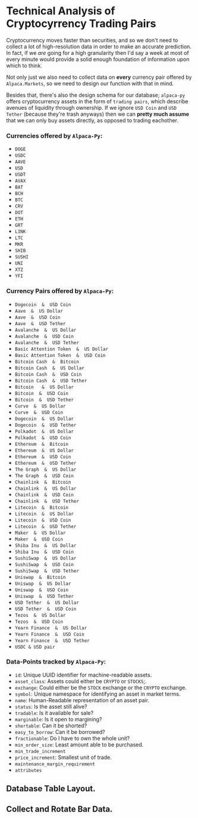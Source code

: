 # Technical Analysis of Cryptocyrrency Trading Pairs


Cryptocurrency moves faster than securities, and so we don't need to collect a lot of high-resolution
data in order to make an accurate prediction.  In fact, if we _are_ going for a high granularity then
I'd say a week at most of every minute would provide a solid enough foundation of information upon
which to think.

Not only just we also need to collect data on **every** currency pair offered by `Alpaca.Markets`, so
we need to design our function with that in mind.

Besides that, there's also the design schema for our database; `alpaca-py` offers cryptocurrency
assets in the form of `trading pairs`, which describe avenues of liquidity through ownership.
If we ignore `USD Coin` and `USD Tether` (because they're trash anyways) then we can
**pretty much assume** that we can only buy assets directly, as opposed to trading eachother.

### Currencies offered by `Alpaca-Py`:
- `DOGE`
- `USDC`
- `AAVE`
- `USD`
- `USDT`
- `AVAX`
- `BAT`
- `BCH`
- `BTC`
- `CRV`
- `DOT`
- `ETH`
- `GRT`
- `LINK`
- `LTC`
- `MKR`
- `SHIB`
- `SUSHI`
- `UNI`
- `XTZ`
- `YFI`

### Currency Pairs offered by `Alpaca-Py`:
- `Dogecoin  &  USD Coin`
- `Aave  &  US Dollar`
- `Aave  &  USD Coin`
- `Aave  &  USD Tether`
- `Avalanche  &  US Dollar`
- `Avalanche  &  USD Coin`
- `Avalanche  &  USD Tether`
- `Basic Attention Token  &  US Dollar`
- `Basic Attention Token  &  USD Coin`
- `Bitcoin Cash  &  Bitcoin `
- `Bitcoin Cash  &  US Dollar`
- `Bitcoin Cash  &  USD Coin`
- `Bitcoin Cash  &  USD Tether`
- `Bitcoin   &  US Dollar`
- `Bitcoin  &  USD Coin`
- `Bitcoin  &  USD Tether`
- `Curve  &  US Dollar`
- `Curve  &  USD Coin`
- `Dogecoin  &  US Dollar`
- `Dogecoin  &  USD Tether`
- `Polkadot  &  US Dollar`
- `Polkadot  &  USD Coin`
- `Ethereum  &  Bitcoin `
- `Ethereum  &  US Dollar`
- `Ethereum  &  USD Coin`
- `Ethereum  &  USD Tether`
- `The Graph  &  US Dollar`
- `The Graph  &  USD Coin`
- `Chainlink  &  Bitcoin `
- `Chainlink  &  US Dollar`
- `Chainlink  &  USD Coin`
- `Chainlink  &  USD Tether`
- `Litecoin  &  Bitcoin `
- `Litecoin  &  US Dollar`
- `Litecoin  &  USD Coin`
- `Litecoin  &  USD Tether`
- `Maker  &  US Dollar`
- `Maker  &  USD Coin`
- `Shiba Inu  &  US Dollar`
- `Shiba Inu  &  USD Coin`
- `SushiSwap  &  US Dollar`
- `SushiSwap  &  USD Coin`
- `SushiSwap  &  USD Tether`
- `Uniswap  &  Bitcoin`
- `Uniswap  &  US Dollar`
- `Uniswap  &  USD Coin`
- `Uniswap  &  USD Tether`
- `USD Tether  &  US Dollar`
- `USD Tether  &  USD Coin`
- `Tezos  &  US Dollar`
- `Tezos  &  USD Coin`
- `Yearn Finance  &  US Dollar`
- `Yearn Finance  &  USD Coin`
- `Yearn Finance  &  USD Tether`
- `USDC & USD pair`

### Data-Points tracked by `Alpaca-Py`:
- `id`: Unique UUID identifier for machine-readable assets.
- `asset_class`: Assets could either be `CRYPTO` or `STOCKS`;.
- `exchange`: Could either be the `STOCK` exchange or the `CRYPTO` exchange.
- `symbol`: Unique namespace for identifying an asset in market terms.
- `name`: Human-Readable representation of an asset pair.
- `status`: Is the asset still alive?
- `tradable`: Is it available for sale?
- `marginable`: Is it open to margining?
- `shortable`: Can it be shorted?
- `easy_to_borrow`: Can it be borrowed?
- `fractionable`: Do I have to own the whole unit?
- `min_order_size`: Least amount able to be purchased.
- `min_trade_increment`
- `price_increment`: Smallest unit of trade.
- `maintenance_margin_requirement`
- `attributes`

## Database Table Layout.
## Collect and Rotate Bar Data.
